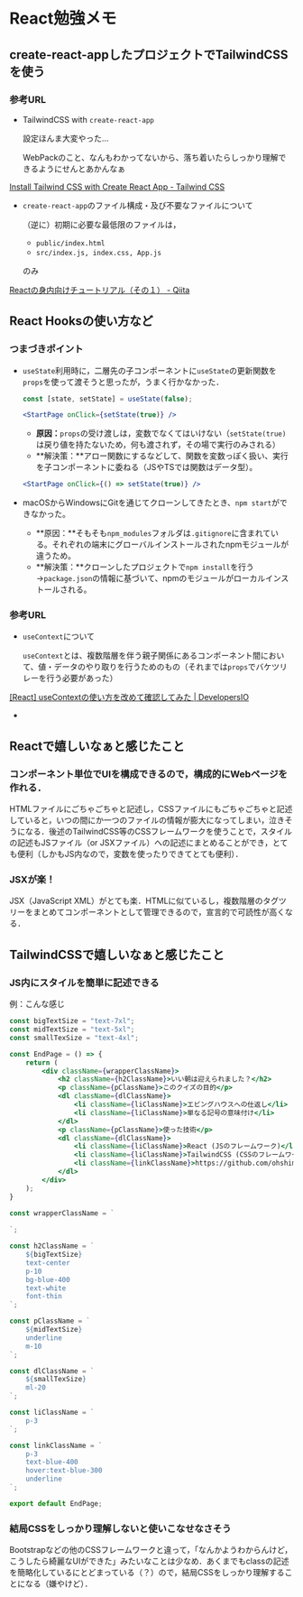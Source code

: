 # React勉強メモ

## create-react-appしたプロジェクトでTailwindCSSを使う

### 参考URL

- TailwindCSS with `create-react-app`
    
    設定ほんま大変やった…
    
    WebPackのこと、なんもわかってないから、落ち着いたらしっかり理解できるようにせんとあかんなぁ
    

[Install Tailwind CSS with Create React App - Tailwind CSS](https://tailwindcss.com/docs/guides/create-react-app)

- `create-react-app`のファイル構成・及び不要なファイルについて
    
    （逆に）初期に必要な最低限のファイルは，
    
    - `public/index.html`
    - `src/index.js, index.css, App.js`
    
    のみ
    

[Reactの身内向けチュートリアル（その１） - Qiita](https://qiita.com/zaburo/items/99dc965d273f1922deae)

## React Hooksの使い方など

### つまづきポイント

- `useState`利用時に，二層先の子コンポーネントに`useState`の更新関数を`props`を使って渡そうと思ったが，うまく行かなかった．
    
    ```jsx
    const [state, setState] = useState(false);
    ```
    
    ```jsx
    <StartPage onClick={setState(true)} />
    ```
    
    - **原因：**`props`の受け渡しは，変数でなくてはいけない（`setState(true)`は戻り値を持たないため，何も渡されず，その場で実行のみされる）
    - **解決策：**アロー関数にするなどして、関数を変数っぽく扱い、実行を子コンポーネントに委ねる（JSやTSでは関数はデータ型）。
    
    ```jsx
    <StartPage onClick={() => setState(true)} />
    ```
    
- macOSからWindowsにGitを通じてクローンしてきたとき、`npm start`ができなかった。
    - **原因：**そもそも`npm_modules`フォルダは`.gitignore`に含まれている。それぞれの端末にグローバルインストールされたnpmモジュールが違うため。
    - **解決策：**クローンしたプロジェクトで`npm install`を行う→`package.json`の情報に基づいて、npmのモジュールがローカルインストールされる。
    

### 参考URL

- `useContext`について
    
    `useContext`とは、複数階層を伴う親子関係にあるコンポーネント間において、値・データのやり取りを行うためのもの（それまでは`props`でバケツリレーを行う必要があった）
    

[[React] useContextの使い方を改めて確認してみた | DevelopersIO](https://dev.classmethod.jp/articles/react-i-checked-again-how-to-use-usecontext/)

- 

## Reactで嬉しいなぁと感じたこと

### コンポーネント単位でUIを構成できるので，構成的にWebページを作れる．

HTMLファイルにごちゃごちゃと記述し，CSSファイルにもごちゃごちゃと記述していると，いつの間にか一つのファイルの情報が膨大になってしまい，泣きそうになる．後述のTailwindCSS等のCSSフレームワークを使うことで，スタイルの記述もJSファイル（or JSXファイル）への記述にまとめることができ，とても便利（しかもJS内なので，変数を使ったりできてとても便利）．

### JSXが楽！

JSX（JavaScript XML）がとても楽．HTMLに似ているし，複数階層のタグツリーをまとめてコンポーネントとして管理できるので，宣言的で可読性が高くなる．

## TailwindCSSで嬉しいなぁと感じたこと

### JS内にスタイルを簡単に記述できる

例：こんな感じ

```jsx
const bigTextSize = "text-7xl";
const midTextSize = "text-5xl";
const smallTexSize = "text-4xl";

const EndPage = () => {
	return (
		<div className={wrapperClassName}>
			<h2 className={h2ClassName}>いい朝は迎えられました？</h2>
			<p className={pClassName}>このクイズの目的</p>
			<dl className={dlClassName}>
				<li className={liClassName}>エビングハウスへの仕返し</li>
				<li className={liClassName}>単なる記号の意味付け</li>
			</dl>
			<p className={pClassName}>使った技術</p>
			<dl className={dlClassName}>
				<li className={liClassName}>React (JSのフレームワーク)</li>
				<li className={liClassName}>TailwindCSS (CSSのフレームワーク)</li>
				<li className={linkClassName}>https://github.com/ohshimatani/morning-quiz</li>
			</dl>
		</div>
	);
}

const wrapperClassName = `
	
`;

const h2ClassName = `
	${bigTextSize}
	text-center
	p-10
	bg-blue-400
	text-white
	font-thin
`;

const pClassName = `
	${midTextSize}
	underline
	m-10
`;

const dlClassName = `
	${smallTexSize}
	ml-20
`;

const liClassName = `
	p-3
`;

const linkClassName = `
	p-3
	text-blue-400
	hover:text-blue-300
	underline
`;

export default EndPage;
```

### 結局CSSをしっかり理解しないと使いこなせなさそう

Bootstrapなどの他のCSSフレームワークと違って，「なんかようわからんけど，こうしたら綺麗なUIができた」みたいなことは少なめ．あくまでもclassの記述を簡略化しているにとどまっている（？）ので，結局CSSをしっかり理解することになる（嫌やけど）．